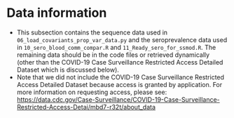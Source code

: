 # Data information

* This subsection contains the sequence data used in `06_load_covariants_prop_var_data.py` and
  the seroprevalence data used in `10_sero_blood_comm_compar.R` and `11_Ready_sero_for_ssmod.R`.
  The remaining data should be in the code files or retrieved dynamically (other than the
  COVID-19 Case Surveillance Restricted Access Detailed Dataset which is discussed below).
* Note that we did not include the COVID-19 Case Surveillance Restricted Access Detailed Dataset
  because access is granted by application.
  For more information on requesting access, please see:
  https://data.cdc.gov/Case-Surveillance/COVID-19-Case-Surveillance-Restricted-Access-Detai/mbd7-r32t/about_data

